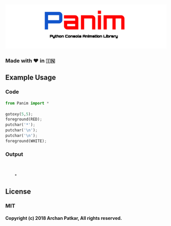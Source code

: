 ## <img src="Panim.svg"/> 
### Made with ❤️ in  🇮🇳

## Example Usage
### Code
```python
from Panim import *

gotoxy(5,5);
foreground(RED);
putchar('*');
putchar('\n');
putchar('\n');
foreground(WHITE);
```
### Output
```


    *
```

## License
### MIT
#### Copyright (c) 2018 Archan Patkar, All rights reserved.
